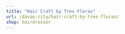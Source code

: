 ```yaml
---
title: "Hair Craft by Tres Floras"
url: /davao-city/hair-craft-by-tres-floras/
shop: hairdresser
---
```

